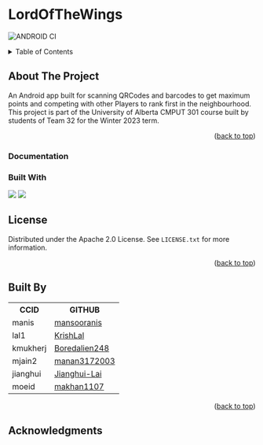 # LordOfTheWings
<a name="readme-top"></a>

![ANDROID CI](https://github.com/CMPUT301W23T32/lordofthewings/actions/workflows/gradle.yml/badge.svg)

<details>
  <summary>Table of Contents</summary>
  <ol>
    <li>
      <a href="#about-the-project">About The Project</a>
      <ul>
        <li><a href="#Documentation">Documentation</a></li>
        <li><a href="#built-with">Built With</a></li>
      </ul>
    </li>
    <li><a href="#license">License</a></li>
    <li><a href="#Built-By">Built By</a></li>
    <li><a href="#acknowledgments">Acknowledgments</a></li>
  </ol>
</details>


## About The Project
An Android app built for scanning QRCodes and barcodes to get maximum points and competing with other Players to rank first in the neighbourhood. This project is part of the University of Alberta CMPUT 301 course built by students of Team 32 for the Winter 2023 term.
<p align="right">(<a href="#readme-top">back to top</a>)</p>

### Documentation
<a name ="Documentation" href = "https://github.com/CMPUT301W23T32/lordofthewings/wiki"></a>

### Built With
<img src = "https://img.shields.io/badge/Android-3DDC84?style=for-the-badge&logo=android&logoColor=white"/> <img src = "https://img.shields.io/badge/Java-ED8B00?style=for-the-badge&logo=openjdk&logoColor=white" />

<!-- LICENSE -->
## License

Distributed under the Apache 2.0 License. See `LICENSE.txt` for more information.

<p align="right">(<a href="#readme-top">back to top</a>)</p>

<!-- TEAM -->
## Built By
<a name="Built-By"></a>
<table>
  <tr>
     <th>CCID</th>
     <th> GITHUB</th>
  </tr>
  <tr>
    <td>manis</td>
    <td><a href="https://github.com/mansooranis">mansooranis</a></td>
  </tr>
  <tr>
    <td>lal1</td>
    <td><a href="https://github.com/KrishLal">KrishLal</a></td>
  </tr>
  <tr>
    <td>kmukherj</td>
    <td><a href="https://github.com/Boredalien248">Boredalien248</a></td>
  </tr>
  <tr>
    <td>mjain2</td>
    <td><a href="https://github.com/manan3172003">manan3172003</a></td>
  </tr>
  <tr>
    <td>jianghui</td>
    <td><a href="https://github.com/Jianghui-Lai">Jianghui-Lai</a></td>
  </tr>
  <tr>
    <td>moeid</td>
    <td><a href="https://github.com/makhan1107">makhan1107</a></td>
  </tr>
</table>

<p align="right">(<a href="#readme-top">back to top</a>)</p>

<!-- ACKNOWLEDGMENTS -->
## Acknowledgments
